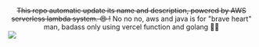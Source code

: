 <div align="center">
<strike>This repo automatic update its name and description, powered by AWS serverless lambda system. 😍 !</strike>
No no no, aws and java is for "brave heart" man, badass only using vercel function and golang  🤞🏾
</div>

<img align="center" src="https://i-have-xxx-stars.vercel.app/api/tada">
